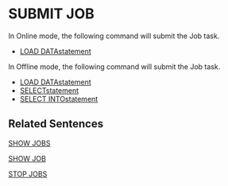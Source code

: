 # SUBMIT JOB

In Online mode, the following command will submit the Job task.

- [LOAD DATAstatement](../dml/LOAD_DATA_STATEMENT.md)

In Offline mode, the following command will submit the Job task.

- [LOAD DATAstatement](../dml/LOAD_DATA_STATEMENT.md)
- [SELECTstatement](../dql/SELECT_STATEMENT.md)
- [SELECT INTOstatement](../dql/SELECT_INTO_STATEMENT.md)

## Related Sentences

[SHOW JOBS](./SHOW_JOBS.md)

[SHOW JOB](./SHOW_JOB.md)

[STOP JOBS](./STOP_JOB.md)
